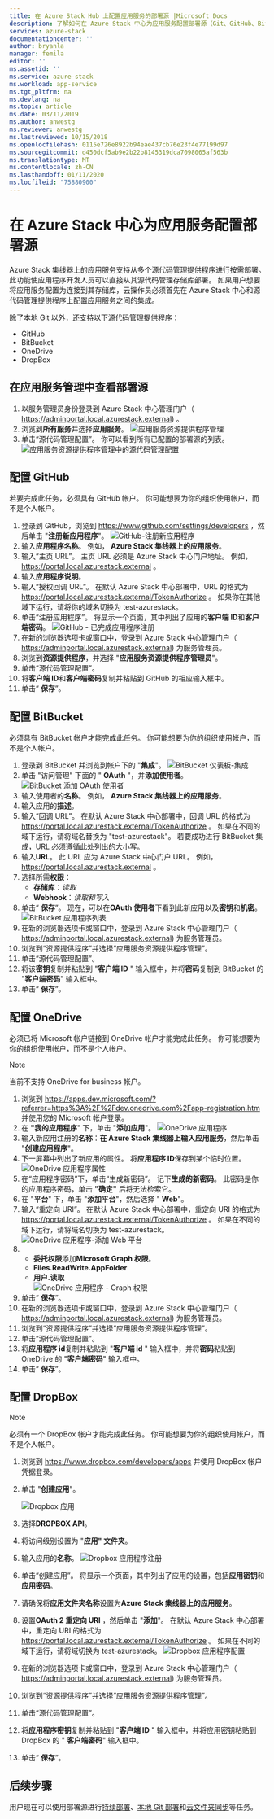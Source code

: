 ```yaml
---
title: 在 Azure Stack Hub 上配置应用服务的部署源 |Microsoft Docs
description: 了解如何在 Azure Stack 中心为应用服务配置部署源（Git、GitHub、BitBucket、DropBox 和 OneDrive）。
services: azure-stack
documentationcenter: ''
author: bryanla
manager: femila
editor: ''
ms.assetid: ''
ms.service: azure-stack
ms.workload: app-service
ms.tgt_pltfrm: na
ms.devlang: na
ms.topic: article
ms.date: 03/11/2019
ms.author: anwestg
ms.reviewer: anwestg
ms.lastreviewed: 10/15/2018
ms.openlocfilehash: 0115e726e8922b94eae437cb76e23f4e77199d97
ms.sourcegitcommit: d450dcf5ab9e2b22b8145319dca7098065af563b
ms.translationtype: MT
ms.contentlocale: zh-CN
ms.lasthandoff: 01/11/2020
ms.locfileid: "75880900"
---
```

# <a name="configure-deployment-sources-for-app-services-on-azure-stack-hub"></a>在 Azure Stack 中心为应用服务配置部署源

Azure Stack 集线器上的应用服务支持从多个源代码管理提供程序进行按需部署。 此功能使应用程序开发人员可以直接从其源代码管理存储库部署。 如果用户想要将应用服务配置为连接到其存储库，云操作员必须首先在 Azure Stack 中心和源代码管理提供程序上配置应用服务之间的集成。  

除了本地 Git 以外，还支持以下源代码管理提供程序：

* GitHub
* BitBucket
* OneDrive
* DropBox

## <a name="view-deployment-sources-in-app-service-administration"></a>在应用服务管理中查看部署源

1. 以服务管理员身份登录到 Azure Stack 中心管理门户（ https://adminportal.local.azurestack.external) 。
2. 浏览到**所有服务**并选择**应用服务**。
    ![应用服务资源提供程序管理][1]
3. 单击“源代码管理配置”。 你可以看到所有已配置的部署源的列表。
    ![应用服务资源提供程序管理中的源代码管理配置][2]

## <a name="configure-github"></a>配置 GitHub

若要完成此任务，必须具有 GitHub 帐户。 你可能想要为你的组织使用帐户，而不是个人帐户。

1. 登录到 GitHub，浏览到 https://www.github.com/settings/developers ，然后单击 "**注册新应用程序**"。
    ![GitHub-注册新应用程序][3]
2. 输入**应用程序名称**。 例如， **Azure Stack 集线器上的应用服务**。
3. 输入“主页 URL”。 主页 URL 必须是 Azure Stack 中心门户地址。 例如， https://portal.local.azurestack.external 。
4. 输入**应用程序说明**。
5. 输入“授权回调 URL”。 在默认 Azure Stack 中心部署中，URL 的格式为 https://portal.local.azurestack.external/TokenAuthorize 。 如果你在其他域下运行，请将你的域名切换为 test-azurestack。
6. 单击“注册应用程序”。 将显示一个页面，其中列出了应用的**客户端 ID**和**客户端密码**。
    ![GitHub - 已完成应用程序注册][5]
7. 在新的浏览器选项卡或窗口中，登录到 Azure Stack 中心管理门户（ https://adminportal.local.azurestack.external) 为服务管理员。
8. 浏览到**资源提供程序**，并选择 "**应用服务资源提供程序管理员**"。
9. 单击“源代码管理配置”。
10. 将**客户端 ID**和**客户端密码**复制并粘贴到 GitHub 的相应输入框中。
11. 单击“ **保存**”。

## <a name="configure-bitbucket"></a>配置 BitBucket

必须具有 BitBucket 帐户才能完成此任务。 你可能想要为你的组织使用帐户，而不是个人帐户。

1. 登录到 BitBucket 并浏览到帐户下的 "**集成**"。
    ![BitBucket 仪表板-集成][7]
2. 单击 "访问管理" 下面的 " **OAuth** "，并**添加使用者**。
    ![BitBucket 添加 OAuth 使用者][8]
3. 输入使用者的**名称**。 例如， **Azure Stack 集线器上的应用服务**。
4. 输入应用的**描述**。
5. 输入“回调 URL”。 在默认 Azure Stack 中心部署中，回调 URL 的格式为 https://portal.local.azurestack.external/TokenAuthorize 。 如果在不同的域下运行，请将域名替换为 "test-azurestack"。 若要成功进行 BitBucket 集成，URL 必须遵循此处列出的大小写。
6. 输入**URL**。 此 URL 应为 Azure Stack 中心门户 URL。 例如， https://portal.local.azurestack.external 。
7. 选择所需**权限**：
    - **存储库**：*读取*
    - **Webhook**：*读取和写入*
8. 单击“ **保存**”。 现在，可以在**OAuth 使用者**下看到此新应用以及**密钥**和**机密**。
    ![BitBucket 应用程序列表][9]
9.  在新的浏览器选项卡或窗口中，登录到 Azure Stack 中心管理门户（ https://adminportal.local.azurestack.external) 为服务管理员。
10.  浏览到“资源提供程序”并选择“应用服务资源提供程序管理”。
11. 单击“源代码管理配置”。
12. 将该**密钥**复制并粘贴到 "**客户端 ID** " 输入框中，并将**密码**复制到 BitBucket 的 "**客户端密码**" 输入框中。
13. 单击“ **保存**”。

## <a name="configure-onedrive"></a>配置 OneDrive

必须已将 Microsoft 帐户链接到 OneDrive 帐户才能完成此任务。  你可能想要为你的组织使用帐户，而不是个人帐户。

> [!NOTE]
> 当前不支持 OneDrive for business 帐户。

1. 浏览到 https://apps.dev.microsoft.com/?referrer=https%3A%2F%2Fdev.onedrive.com%2Fapp-registration.htm 并使用您的 Microsoft 帐户登录。
2. 在 **"我的应用程序**" 下，单击 "**添加应用**"。
![OneDrive 应用程序][10]
3. 输入新应用注册的**名称**：**在 Azure Stack 集线器上输入应用服务**，然后单击 "**创建应用程序**"。
4. 下一屏幕中列出了新应用的属性。 将**应用程序 ID**保存到某个临时位置。
![OneDrive 应用程序属性][11]
5. 在“应用程序密码”下，单击“生成新密码”。 记下**生成的新密码**。 此密码是你的应用程序密码，单击 **"确定"** 后将无法检索它。
6. 在 "**平台**" 下，单击 "**添加平台**"，然后选择 " **Web**"。
7. 输入“重定向 URI”。 在默认 Azure Stack 中心部署中，重定向 URI 的格式为 https://portal.local.azurestack.external/TokenAuthorize 。 如果在不同的域下运行，请将域名切换为 test-azurestack。
![OneDrive 应用程序-添加 Web 平台][12]
8.  - **委托权限**添加**Microsoft Graph 权限**。
    - **Files.ReadWrite.AppFolder**
    - **用户.读取**  
      ![OneDrive 应用程序 - Graph 权限][13]
9. 单击“ **保存**”。
10.  在新的浏览器选项卡或窗口中，登录到 Azure Stack 中心管理门户（ https://adminportal.local.azurestack.external) 为服务管理员。
11.  浏览到“资源提供程序”并选择“应用服务资源提供程序管理”。
12. 单击“源代码管理配置”。
13. 将**应用程序 id**复制并粘贴到 "**客户端 id** " 输入框中，并将**密码**粘贴到 OneDrive 的 "**客户端密码**" 输入框中。
14. 单击“ **保存**”。

## <a name="configure-dropbox"></a>配置 DropBox

> [!NOTE]
> 必须有一个 DropBox 帐户才能完成此任务。 你可能想要为你的组织使用帐户，而不是个人帐户。

1. 浏览到 https://www.dropbox.com/developers/apps 并使用 DropBox 帐户凭据登录。
2. 单击 "**创建应用**"。

    ![Dropbox 应用][14]

3. 选择**DROPBOX API**。
4. 将访问级别设置为 "**应用" 文件夹**。
5. 输入应用的**名称**。
![Dropbox 应用程序注册][15]
6. 单击“创建应用”。 将显示一个页面，其中列出了应用的设置，包括**应用密钥**和**应用密码**。
7. 请确保将**应用文件夹名称**设置为**Azure Stack 集线器上的应用服务**。
8. 设置**OAuth 2 重定向 URI** ，然后单击 "**添加**"。 在默认 Azure Stack 中心部署中，重定向 URI 的格式为 https://portal.local.azurestack.external/TokenAuthorize 。 如果在不同的域下运行，请将域切换为 test-azurestack。
![Dropbox 应用程序配置][16]
9.  在新的浏览器选项卡或窗口中，登录到 Azure Stack 中心管理门户（ https://adminportal.local.azurestack.external) 为服务管理员。
10.  浏览到“资源提供程序”并选择“应用服务资源提供程序管理”。
11. 单击“源代码管理配置”。
12. 将**应用程序密钥**复制并粘贴到 "**客户端 ID** " 输入框中，并将应用密钥粘贴到 DropBox 的 " **客户端密码**" 输入框中。
13. 单击“ **保存**”。

## <a name="next-steps"></a>后续步骤

用户现在可以使用部署源进行[持续部署](https://docs.microsoft.com/azure/app-service/deploy-continuous-deployment)、[本地 Git 部署](https://docs.microsoft.com/azure/app-service/deploy-local-git)和[云文件夹同步](https://docs.microsoft.com/azure/app-service/deploy-content-sync)等任务。

<!--Image references-->
[1]: ./media/azure-stack-app-service-configure-deployment-sources/App-service-provider-admin.png
[2]: ./media/azure-stack-app-service-configure-deployment-sources/App-service-provider-admin-source-control-configuration.png
[3]: ./media/azure-stack-app-service-configure-deployment-sources/App-service-provider-admin-github-developer-applications.png
[4]: ./media/azure-stack-app-service-configure-deployment-sources/App-service-provider-admin-github-register-a-new-oauth-application-populated.png
[5]: ./media/azure-stack-app-service-configure-deployment-sources/App-service-provider-admin-github-register-a-new-oauth-application-complete.png
[6]: ./media/azure-stack-app-service-configure-deployment-sources/App-service-provider-admin-roles-management-server-repair-all.png
[7]: ./media/azure-stack-app-service-configure-deployment-sources/App-service-provider-admin-bitbucket-dashboard.png
[8]: ./media/azure-stack-app-service-configure-deployment-sources/App-service-provider-admin-bitbucket-access-management-add-oauth-consumer.png
[9]: ./media/azure-stack-app-service-configure-deployment-sources/App-service-provider-admin-bitbucket-access-management-add-oauth-consumer-complete.png
[10]: ./media/azure-stack-app-service-configure-deployment-sources/App-service-provider-admin-Onedrive-applications.png
[11]: ./media/azure-stack-app-service-configure-deployment-sources/App-service-provider-admin-Onedrive-application-registration.png
[12]: ./media/azure-stack-app-service-configure-deployment-sources/App-service-provider-admin-Onedrive-application-platform.png
[13]: ./media/azure-stack-app-service-configure-deployment-sources/App-service-provider-admin-Onedrive-application-graph-permissions.png
[14]: ./media/azure-stack-app-service-configure-deployment-sources/App-service-provider-admin-Dropbox-applications.png
[15]: ./media/azure-stack-app-service-configure-deployment-sources/App-service-provider-admin-Dropbox-application-registration.png
[16]: ./media/azure-stack-app-service-configure-deployment-sources/App-service-provider-admin-Dropbox-application-configuration.png
